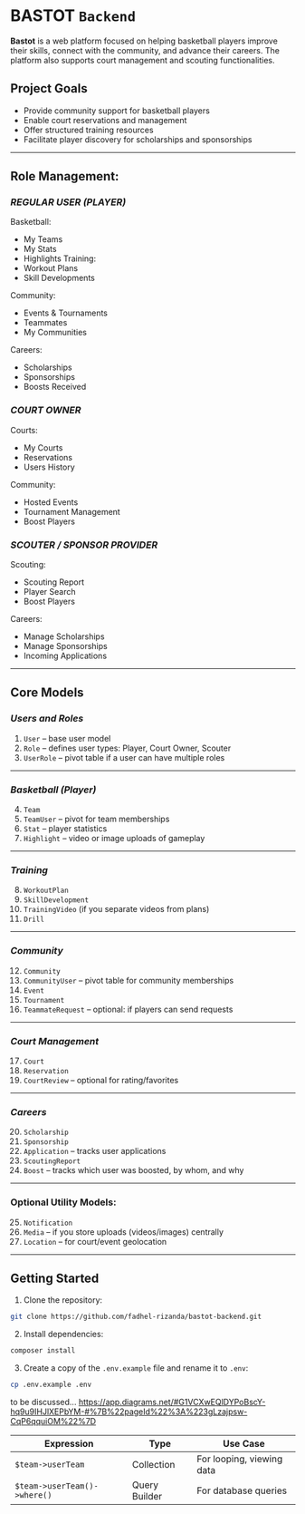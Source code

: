 # BASTOT `Backend`

**Bastot** is a web platform focused on helping basketball players improve their skills, connect with the community, and advance their careers. The platform also supports court management and scouting functionalities.

## Project Goals
* Provide community support for basketball players
* Enable court reservations and management
* Offer structured training resources
* Facilitate player discovery for scholarships and sponsorships
---
## Role Management:
### *REGULAR USER (PLAYER)*

Basketball:
- My Teams
- My Stats
- Highlights
  Training:
- Workout Plans
- Skill Developments
  
Community:
- Events & Tournaments
- Teammates
- My Communities

Careers:
- Scholarships
- Sponsorships
- Boosts Received

### *COURT OWNER*

Courts:
- My Courts
- Reservations
- Users History
  
Community:
- Hosted Events
- Tournament Management
- Boost Players

### *SCOUTER / SPONSOR PROVIDER*

Scouting:
- Scouting Report
- Player Search
- Boost Players

Careers:
- Manage Scholarships
- Manage Sponsorships
- Incoming Applications

---

## Core Models
### *Users and Roles*
1. `User` – base user model
2. `Role` – defines user types: Player, Court Owner, Scouter
3. `UserRole` – pivot table if a user can have multiple roles
---
### *Basketball (Player)*
4. `Team`
5. `TeamUser` – pivot for team memberships
6. `Stat` – player statistics
7. `Highlight` – video or image uploads of gameplay
---
### *Training*
8. `WorkoutPlan`
9. `SkillDevelopment`
10. `TrainingVideo` (if you separate videos from plans)
11. `Drill`
---
### *Community*
12. `Community`
13. `CommunityUser` – pivot table for community memberships
14. `Event`
15. `Tournament`
16. `TeammateRequest` – optional: if players can send requests
---
### *Court Management*
17. `Court`
18. `Reservation`
19. `CourtReview` – optional for rating/favorites
---
### *Careers*
20. `Scholarship`
21. `Sponsorship`
22. `Application` – tracks user applications
23. `ScoutingReport`
24. `Boost` – tracks which user was boosted, by whom, and why
---
### Optional Utility Models:
25. `Notification`
26. `Media` – if you store uploads (videos/images) centrally
27. `Location` – for court/event geolocation

---

## Getting Started
1. Clone the repository:
```bash
git clone https://github.com/fadhel-rizanda/bastot-backend.git
```
2. Install dependencies:
```bash
composer install
```
3. Create a copy of the `.env.example` file and rename it to `.env`:
```bash
cp .env.example .env
```
to be discussed...
https://app.diagrams.net/#G1VCXwEQlDYPoBscY-hq9u9IHJlXEPbYM-#%7B%22pageId%22%3A%223gLzajpsw-CqP6qquiOM%22%7D


| Expression                   | Type          | Use Case                  |
| ---------------------------- | ------------- | ------------------------- |
| `$team->userTeam`            | Collection    | For looping, viewing data |
| `$team->userTeam()->where()` | Query Builder | For database queries      |
